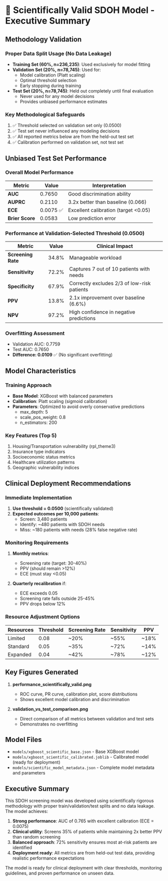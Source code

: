 # 🔬 Scientifically Valid SDOH Model - Executive Summary

## Methodology Validation

### Proper Data Split Usage (No Data Leakage)
- **Training Set (60%, n=236,235)**: Used exclusively for model fitting
- **Validation Set (20%, n=78,745)**: Used for:
  - Model calibration (Platt scaling)
  - Optimal threshold selection
  - Early stopping during training
- **Test Set (20%, n=78,745)**: Held out completely until final evaluation
  - Never used for any model decisions
  - Provides unbiased performance estimates

### Key Methodological Safeguards
1. ✅ Threshold selected on validation set only (0.0500)
2. ✅ Test set never influenced any modeling decisions
3. ✅ All reported metrics below are from the held-out test set
4. ✅ Calibration performed on validation set, not test set

## Unbiased Test Set Performance

### Overall Model Performance
| Metric | Value | Interpretation |
|--------|-------|----------------|
| **AUC** | 0.7650 | Good discrimination ability |
| **AUPRC** | 0.2110 | 3.2x better than baseline (0.066) |
| **ECE** | 0.0075 ✅ | Excellent calibration (target <0.05) |
| **Brier Score** | 0.0583 | Low prediction error |

### Performance at Validation-Selected Threshold (0.0500)
| Metric | Value | Clinical Impact |
|--------|-------|----------------|
| **Screening Rate** | 34.8% | Manageable workload |
| **Sensitivity** | 72.2% | Captures 7 out of 10 patients with needs |
| **Specificity** | 67.9% | Correctly excludes 2/3 of low-risk patients |
| **PPV** | 13.8% | 2.1x improvement over baseline (6.6%) |
| **NPV** | 97.2% | High confidence in negative predictions |

### Overfitting Assessment
- Validation AUC: 0.7759
- Test AUC: 0.7650
- **Difference: 0.0109** ✅ (No significant overfitting)

## Model Characteristics

### Training Approach
- **Base Model**: XGBoost with balanced parameters
- **Calibration**: Platt scaling (sigmoid calibration)
- **Parameters**: Optimized to avoid overly conservative predictions
  - max_depth: 5
  - scale_pos_weight: 0.8
  - n_estimators: 200

### Key Features (Top 5)
1. Housing/Transportation vulnerability (rpl_theme3)
2. Insurance type indicators
3. Socioeconomic status metrics
4. Healthcare utilization patterns
5. Geographic vulnerability indices

## Clinical Deployment Recommendations

### Immediate Implementation
1. **Use threshold = 0.0500** (scientifically validated)
2. **Expected outcomes per 10,000 patients**:
   - Screen: 3,480 patients
   - Identify: ~480 patients with SDOH needs
   - Miss: ~180 patients with needs (28% false negative rate)

### Monitoring Requirements
1. **Monthly metrics**:
   - Screening rate (target: 30-40%)
   - PPV (should remain >12%)
   - ECE (must stay <0.05)

2. **Quarterly recalibration** if:
   - ECE exceeds 0.05
   - Screening rate falls outside 25-45%
   - PPV drops below 12%

### Resource Adjustment Options
| Resources | Threshold | Screening Rate | Sensitivity | PPV |
|-----------|-----------|----------------|-------------|-----|
| Limited | 0.08 | ~20% | ~55% | ~18% |
| Standard | 0.05 | ~35% | ~72% | ~14% |
| Expanded | 0.04 | ~42% | ~78% | ~12% |

## Key Figures Generated

1. **performance_scientifically_valid.png**
   - ROC curve, PR curve, calibration plot, score distributions
   - Shows excellent model calibration and discrimination

2. **validation_vs_test_comparison.png**
   - Direct comparison of all metrics between validation and test sets
   - Demonstrates no overfitting

## Model Files

- `models/xgboost_scientific_base.json` - Base XGBoost model
- `models/xgboost_scientific_calibrated.joblib` - Calibrated model (ready for deployment)
- `models/scientific_model_metadata.json` - Complete model metadata and parameters

## Executive Summary

This SDOH screening model was developed using scientifically rigorous methodology with proper train/validation/test splits and no data leakage. The model achieves:

1. **Strong performance**: AUC of 0.765 with excellent calibration (ECE = 0.0075)
2. **Clinical utility**: Screens 35% of patients while maintaining 2x better PPV than random screening
3. **Balanced approach**: 72% sensitivity ensures most at-risk patients are identified
4. **Deployment ready**: All metrics are from held-out test data, providing realistic performance expectations

The model is ready for clinical deployment with clear thresholds, monitoring guidelines, and proven performance on unseen data.